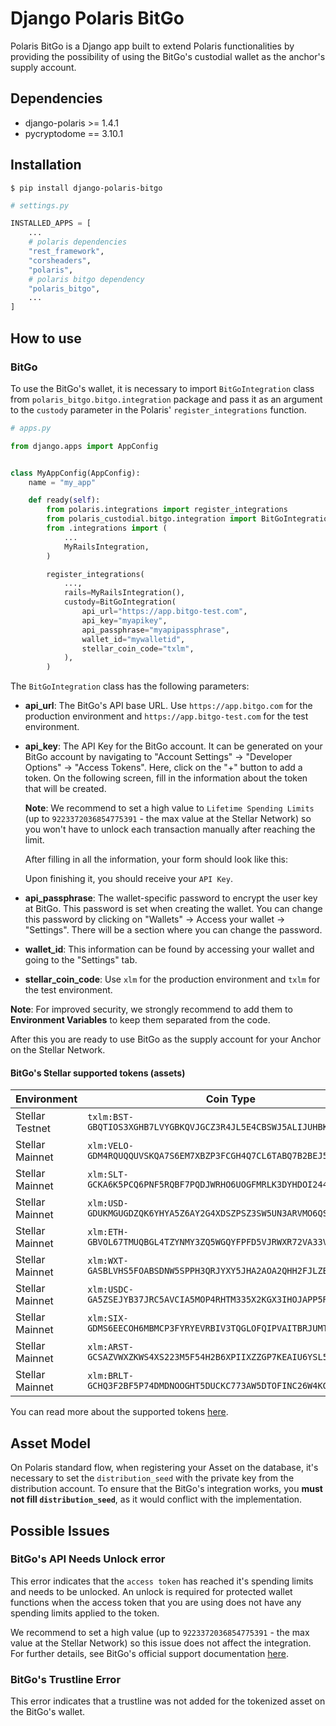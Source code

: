 # Django Polaris BitGo

Polaris BitGo is a Django app built to extend Polaris functionalities by providing the possibility of using the BitGo's custodial wallet as the anchor's supply account.

## Dependencies

- django-polaris >= 1.4.1
- pycryptodome == 3.10.1

## Installation

```shell
$ pip install django-polaris-bitgo
```

```python
# settings.py

INSTALLED_APPS = [
    ...
    # polaris dependencies
    "rest_framework",
    "corsheaders",
    "polaris",
    # polaris bitgo dependency
    "polaris_bitgo",
    ...
]
```

## How to use

### BitGo

To use the BitGo's wallet, it is necessary to import `BitGoIntegration` class from `polaris_bitgo.bitgo.integration` package and pass it as an argument to the `custody` parameter in the Polaris' `register_integrations` function.

```python
# apps.py

from django.apps import AppConfig


class MyAppConfig(AppConfig):
    name = "my_app"

    def ready(self):
        from polaris.integrations import register_integrations
        from polaris_custodial.bitgo.integration import BitGoIntegration
        from .integrations import (
            ...
            MyRailsIntegration,
        )

        register_integrations(
            ...,
            rails=MyRailsIntegration(),
            custody=BitGoIntegration(
                api_url="https://app.bitgo-test.com",
                api_key="myapikey",
                api_passphrase="myapipassphrase",
                wallet_id="mywalletid",
                stellar_coin_code="txlm",
            ),
        )
```

The `BitGoIntegration` class has the following parameters:

- **api_url**: The BitGo's API base URL. Use `https://app.bitgo.com` for the production environment and `https://app.bitgo-test.com` for the test environment.
  
- **api_key**: The API Key for the BitGo account. It can be generated on your BitGo account by navigating to "Account Settings" -> "Developer Options" -> "Access Tokens". Here, click on the "+" button to add a token. On the following screen, fill in the information about the token that will be created.
  
   **Note**: We recommend to set a high value to `Lifetime Spending Limits` (up to `9223372036854775391` - the max value at the Stellar Network) so you won't have to unlock each transaction manually after reaching the limit.

    After filling in all the information, your form should look like this:

    Upon finishing it, you should receive your `API Key`.

- **api_passphrase**: The wallet-specific password to encrypt the user key at BitGo. This password is set when creating the wallet. You can change this password by clicking on "Wallets" -> Access your wallet -> "Settings". There will be a section where you can change the password.
  
- **wallet_id**: This information can be found by accessing your wallet and going to the "Settings" tab.
  
- **stellar_coin_code**: Use `xlm` for the production environment and `txlm` for the test environment.

**Note**: For improved security, we strongly recommend to add them to **Environment Variables** to keep them separated from the code.

After this you are ready to use BitGo as the supply account for your Anchor on the Stellar Network.

#### BitGo's Stellar supported tokens (assets)

| Environment     | Coin Type                                                           | Code     | Issuer Website                             |
| --------------- | ------------------------------------------------------------------- | -------- | ------------------------------------------ |
| Stellar Testnet | `txlm:BST-GBQTIOS3XGHB7LVYGBKQVJGCZ3R4JL5E4CBSWJ5ALIJUHBKS6263644L` | **BST**  |
| Stellar Mainnet | `xlm:VELO-GDM4RQUQQUVSKQA7S6EM7XBZP3FCGH4Q7CL6TABQ7B2BEJ5ERARM2M5M` | **VELO** | [velo.org](velo.org)                       |
| Stellar Mainnet | `xlm:SLT-GCKA6K5PCQ6PNF5RQBF7PQDJWRHO6UOGFMRLK3DYHDOI244V47XKQ4GP`  | **SLT**  | [smartlands.io](smartlands.io)             |
| Stellar Mainnet | `xlm:USD-GDUKMGUGDZQK6YHYA5Z6AY2G4XDSZPSZ3SW5UN3ARVMO6QSRDWP5YLEX`  | **USD**  | [anchorusd.com](anchorusd.com)             |
| Stellar Mainnet | `xlm:ETH-GBVOL67TMUQBGL4TZYNMY3ZQ5WGQYFPFD5VJRWXR72VA33VFNL225PL5`  | **ETH**  | [stellarport.io](stellarport.io)           |
| Stellar Mainnet | `xlm:WXT-GASBLVHS5FOABSDNW5SPPH3QRJYXY5JHA2AOA2QHH2FJLZBRXSG4SWXT`  | **WXT**  | [wxt.wirexapp.com](wxt.wirexapp.com)       |
| Stellar Mainnet | `xlm:USDC-GA5ZSEJYB37JRC5AVCIA5MOP4RHTM335X2KGX3IHOJAPP5RE34K4KZVN` | **USDC** | [centre.io](centre.io)                     |
| Stellar Mainnet | `xlm:SIX-GDMS6EECOH6MBMCP3FYRYEVRBIV3TQGLOFQIPVAITBRJUMTI6V7A2X6Z`  | **SIX**  | [six.network](six.network)                 |
| Stellar Mainnet | `xlm:ARST-GCSAZVWXZKWS4XS223M5F54H2B6XPIIXZZGP7KEAIU6YSL5HDRGCI3DG` | **ARST** | [anchors.stablex.org](anchors.stablex.org) |
| Stellar Mainnet | `xlm:BRLT-GCHQ3F2BF5P74DMDNOOGHT5DUCKC773AW5DTOFINC26W4KGYFPYDPRSO` | **BRLT** | [anchors.stablex.org](anchors.stablex.org) |

You can read more about the supported tokens [here](https://api.bitgo.com/docs/#section/Stellar-Tokens).

## Asset Model

On Polaris standard flow, when registering your Asset on the database, it's necessary to set the `distribution_seed` with the private key from the distribution account. To ensure that the BitGo's integration works, you **must not fill `distribution_seed`**, as it would conflict with the implementation.

## Possible Issues

### BitGo's API Needs Unlock error

This error indicates that the `access token` has reached it's spending limits and needs to be unlocked. An unlock is required for protected wallet functions when the access token that you are using does not have any spending limits applied to the token.

We recommend to set a high value (up to `9223372036854775391` - the max value at the Stellar Network) so this issue does not affect the integration. For further details, see BitGo's official support documentation [here](https://bitgo.freshdesk.com/support/solutions/articles/27000051607-how-to-resolve-error-400-needs-unlock-when-trying-to-send-coins-via-the-api).

### BitGo's Trustline Error

This error indicates that a trustline was not added for the tokenized asset on the BitGo's wallet.
